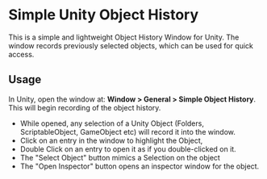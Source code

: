 # Simple Unity Object History

This is a simple and lightweight Object History Window for Unity. The window records previously selected objects, which can be used for quick access.

## Usage

In Unity, open the window at: **Window > General > Simple Object History**. This will begin recording of the object history.

- While opened, any selection of a Unity Object (Folders, ScriptableObject, GameObject etc) will record it into the window.
- Click on an entry in the window to highlight the Object, 
- Double Click on an entry to open it as if you double-clicked on it.
- The "Select Object" button mimics a Selection on the object
- The "Open Inspector" button opens an inspector window for the object.